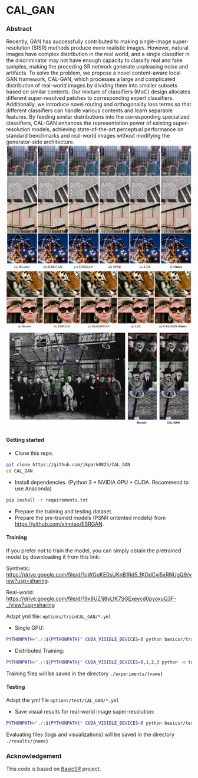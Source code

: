 # CAL_GAN

### Abstract
Recently, GAN has successfully contributed to making single-image super-resolution (SISR) methods produce more realistic images.
However, natural images have complex distribution in the real world, and a single classifier in the discriminator may not have enough capacity to classify real and fake samples, making the preceding SR network generate unpleasing noise and artifacts.
To solve the problem, we propose a novel content-aware local GAN framework, CAL-GAN, which processes a large and complicated distribution of real-world images by
dividing them into smaller subsets based on similar contents.
Our mixture of classifiers (MoC) design allocates different super-resolved patches to corresponding expert classifiers.
Additionally, we introduce novel routing and orthogonality loss terms so that different classifiers can handle various contents and learn separable features.
By feeding similar distributions into the corresponding specialized classifiers, CAL-GAN enhances the representation power of existing super-resolution models, achieving state-of-the-art perceptual performance on standard benchmarks and real-world images without modifying the generator-side architecture.
![alt text](images/1.png)
![alt text](images/2.png)
![alt text](images/3.png)

#### Getting started

- Clone this repo.
```bash
git clone https://github.com/jkpark0825/CAL_GAN
cd CAL_GAN
```

- Install dependencies. (Python 3 + NVIDIA GPU + CUDA. Recommend to use Anaconda)
```bash
pip install -r requirements.txt
```

- Prepare the training and testing dataset.
- Prepare the pre-trained models (PSNR oritented models) from https://github.com/xinntao/ESRGAN.

#### Training
If you prefer not to train the model, you can simply obtain the pretrained model by downloading it from this link:

Synthetic: https://drive.google.com/file/d/1qWGpKE0sUKnB1Rd5_1KOdCvi5xRNUgQ9/view?usp=sharing.

Real-world: https://drive.google.com/file/d/19x8UZ1j8yLtK7SGExeycd0pyoxuQ3F-_/view?usp=sharing

Adapt yml file:  ```options/trainCAL_GAN/*.yml``` 

- Single GPU:
```bash
PYTHONPATH="./:${PYTHONPATH}" CUDA_VISIBLE_DEVICES=0 python basicsr/train.py -opt options/train/CAL_GAN/*.yml --auto_resume
```

- Distributed Training:
```bash
PYTHONPATH="./:${PYTHONPATH}" CUDA_VISIBLE_DEVICES=0,1,2,3 python -m torch.distributed.launch --nproc_per_node=4 --master_port=5678 basicsr/train.py -opt options/train/CAL_GAN/*.yml --launcher pytorch --auto_resume
```

Training files  will be saved in the directory ```./experiments/{name}```

#### Testing

Adapt the yml file ```options/test/CAL_GAN/*.yml``` 

- Save visual results for real-world image super-resolution:
```bash
PYTHONPATH="./:${PYTHONPATH}" CUDA_VISIBLE_DEVICES=0 python basicsr/test.py -opt options/test/CAL_GAN/*.yml
```

Evaluating files (logs and visualizations) will be saved in the directory ```./results/{name}```


### Acknowledgement
This code is based on 
[BasicSR](https://github.com/xinntao/BasicSR) project.
